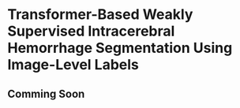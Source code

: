 # Transformer-Based Weakly Supervised Intracerebral Hemorrhage Segmentation Using Image-Level Labels
## Comming Soon
